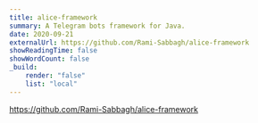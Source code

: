 ```yaml
---
title: alice-framework
summary: A Telegram bots framework for Java.
date: 2020-09-21
externalUrl: https://github.com/Rami-Sabbagh/alice-framework
showReadingTime: false
showWordCount: false
_build:
    render: "false"
    list: "local"
---
```


https://github.com/Rami-Sabbagh/alice-framework